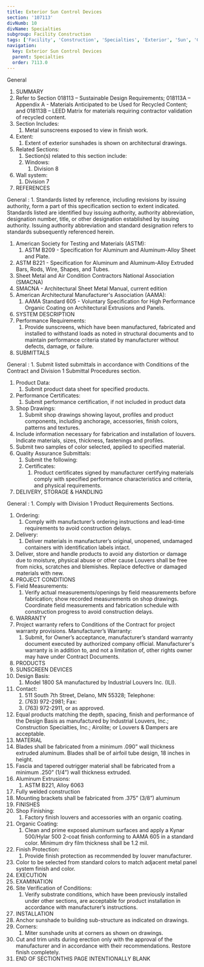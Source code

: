 ```yaml
---
title: Exterior Sun Control Devices
section: '107113'
divNumb: 10
divName: Specialties
subgroup: Facility Construction
tags: ['Facility', 'Construction', 'Specialties', 'Exterior', 'Sun', 'Control', 'Devices']
navigation:
  key: Exterior Sun Control Devices
  parent: Specialties
  order: 7113.0
---
```



General
   1. SUMMARY
   1. Refer to Section 018113 – Sustainable Design Requirements; 018113A – Appendix A - Materials Anticipated to be Used for Recycled Content; and 018113B – LEED Matrix for materials requiring contractor validation of recycled content.
   1. Section Includes:
      1. Metal sunscreens exposed to view in finish work.
   1. Extent:
      1. Extent of exterior sunshades is shown on architectural drawings.
   1. Related Sections:
      1. Section(s) related to this section include:
      1. Windows:
         1. Division 8
   1. Wall system:
      1. Division 7
   1. REFERENCES

General
:
      1. Standards listed by reference, including revisions by issuing authority, form a part of this specification section to extent indicated. Standards listed are identified buy issuing authority, authority abbreviation, designation number, title, or other designation established by issuing authority. Issuing authority abbreviation and standard designation refers to standards subsequently referenced herein.
   1. American Society for Testing and Materials (ASTM):
      1. ASTM B209 - Specification for Aluminum and Aluminum-Alloy Sheet and Plate.
   1. ASTM B221 - Specification for Aluminum and Aluminum-Alloy Extruded Bars, Rods, Wire, Shapes, and Tubes.
   1. Sheet Metal and Air Condition Contractors National Association (SMACNA)
   1. SMACNA - Architectural Sheet Metal Manual, current edition
   1. American Architectural Manufacturer's Association (AAMA):
      1. AAMA Standard 605 - Voluntary Specification for High Performance Organic Coating on Architectural Extrusions and Panels.
   1. SYSTEM DESCRIPTION
   1. Performance Requirements:
      1. Provide sunscreens, which have been manufactured, fabricated and installed to withstand loads as noted in structural documents and to maintain performance criteria stated by manufacturer without defects, damage, or failure.
   1. SUBMITTALS

General
:
      1. Submit listed submittals in accordance with Conditions of the Contract and Division 1 Submittal Procedures section.
   1. Product Data:
      1. Submit product data sheet for specified products.
   1. Performance Certificates:
      1. Submit performance certification, if not included in product data
   1. Shop Drawings:
      1. Submit shop drawings showing layout, profiles and product components, including anchorage, accessories, finish colors, patterns and textures.
   1. Include information necessary for fabrication and installation of louvers. Indicate materials, sizes, thickness, fastenings and profiles.
   1. Submit two samples of color selected, applied to specified material.
   1. Quality Assurance Submittals:
      1. Submit the following:
      1. Certificates:
         1. Product certificates signed by manufacturer certifying materials comply with specified performance characteristics and criteria, and physical requirements.
   1. DELIVERY, STORAGE & HANDLING

General
:
      1. Comply with Division 1 Product Requirements Sections.
   1. Ordering:
      1. Comply with manufacturer’s ordering instructions and lead-time requirements to avoid construction delays.
   1. Delivery:
      1. Deliver materials in manufacturer’s original, unopened, undamaged containers with identification labels intact.
   1. Deliver, store and handle products to avoid any distortion or damage due to moisture, physical abuse or other cause Louvers shall be free from nicks, scratches and blemishes. Replace defective or damaged materials with new.
   1. PROJECT CONDITIONS
   1. Field Measurements:
      1. Verify actual measurements/openings by field measurements before fabrication; show recorded measurements on shop drawings. Coordinate field measurements and fabrication schedule with construction progress to avoid construction delays.
   1. WARRANTY
   1. Project warranty refers to Conditions of the Contract for project warranty provisions. Manufacturer’s Warranty:
      1. Submit, for Owner’s acceptance, manufacturer’s standard warranty document executed by authorized company official. Manufacturer's warranty is in addition to, and not a limitation of, other rights owner may have under Contract Documents.
   1. PRODUCTS
   1. SUNSCREEN DEVICES
   1. Design Basis:
      1. Model 1800 SA manufactured by Industrial Louvers Inc. (ILI).
   1. Contact:
      1. 511 South 7th Street, Delano, MN 55328; Telephone:
      1. (763) 972-2981; Fax:
      1. (763) 972-2911, or as approved.
   1. Equal products matching the depth, spacing, finish and performance of the Design Basis as manufactured by Industrial Louvers, Inc.; Construction Specialties, Inc.; Airolite; or Louvers & Dampers are acceptable.
   1. MATERIAL
   1. Blades shall be fabricated from a minimum .090” wall thickness extruded aluminum. Blades shall be of airfoil tube design, 18 inches in height.
   1. Fascia and tapered outrigger material shall be fabricated from a minimum .250” (1/4”) wall thickness extruded.
   1. Aluminum Extrusions:
      1. ASTM B221, Alloy 6063
   1. Fully welded construction
   1. Mounting brackets shall be fabricated from .375” (3/8”) aluminum
   1. FINISHES
   1. Shop Finishing:
      1. Factory finish louvers and accessories with an organic coating.
   1. Organic Coating:
      1. Clean and prime exposed aluminum surfaces and apply a Kynar 500/Hylar 500 2-coat finish conforming to AAMA 605 in a standard color. Minimum dry film thickness shall be 1.2 mil.
   1. Finish Protection:
      1. Provide finish protection as recommended by louver manufacturer.
   1. Color to be selected from standard colors to match adjacent metal panel system finish and color.
   1. EXECUTION
   1. EXAMINATION
   1. Site Verification of Conditions:
      1. Verify substrate conditions, which have been previously installed under other sections, are acceptable for product installation in accordance with manufacturer’s instructions.
   1. INSTALLATION
   1. Anchor sunshade to building sub-structure as indicated on drawings.
   1. Corners:
      1. Miter sunshade units at corners as shown on drawings.
   1. Cut and trim units during erection only with the approval of the manufacturer and in accordance with their recommendations. Restore finish completely.
1. END OF SECTIONTHIS PAGE INTENTIONALLY BLANK

